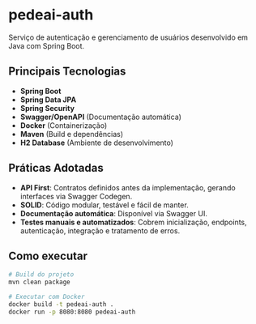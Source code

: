 # pedeai-auth

Serviço de autenticação e gerenciamento de usuários desenvolvido em Java com Spring Boot.

## Principais Tecnologias

- **Spring Boot**
- **Spring Data JPA**
- **Spring Security**
- **Swagger/OpenAPI** (Documentação automática)
- **Docker** (Containerização)
- **Maven** (Build e dependências)
- **H2 Database** (Ambiente de desenvolvimento)

## Práticas Adotadas

- **API First**: Contratos definidos antes da implementação, gerando interfaces via Swagger Codegen.
- **SOLID**: Código modular, testável e fácil de manter.
- **Documentação automática**: Disponível via Swagger UI.
- **Testes manuais e automatizados**: Cobrem inicialização, endpoints, autenticação, integração e tratamento de erros.

## Como executar

```bash
# Build do projeto
mvn clean package

# Executar com Docker
docker build -t pedeai-auth .
docker run -p 8080:8080 pedeai-auth
